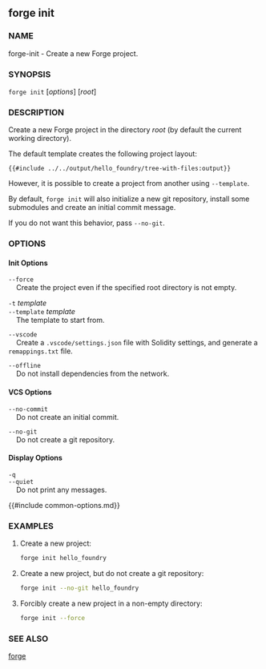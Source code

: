 ## forge init

### NAME

forge-init - Create a new Forge project.

### SYNOPSIS

``forge init`` [*options*] [*root*]

### DESCRIPTION

Create a new Forge project in the directory *root* (by default the current working directory).

The default template creates the following project layout:

```ignore
{{#include ../../output/hello_foundry/tree-with-files:output}}
```

However, it is possible to create a project from another using `--template`.

By default, `forge init` will also initialize a new git repository, install some submodules and create an initial commit message.

If you do not want this behavior, pass `--no-git`.

### OPTIONS

#### Init Options

`--force`  
&nbsp;&nbsp;&nbsp;&nbsp;Create the project even if the specified root directory is not empty.

`-t` *template*  
`--template` *template*  
&nbsp;&nbsp;&nbsp;&nbsp;The template to start from.

`--vscode`  
&nbsp;&nbsp;&nbsp;&nbsp;Create a `.vscode/settings.json` file with Solidity settings, and generate a `remappings.txt` file.

`--offline`  
&nbsp;&nbsp;&nbsp;&nbsp;Do not install dependencies from the network.

#### VCS Options

`--no-commit`  
&nbsp;&nbsp;&nbsp;&nbsp;Do not create an initial commit.

`--no-git`  
&nbsp;&nbsp;&nbsp;&nbsp;Do not create a git repository.

#### Display Options

`-q`  
`--quiet`  
&nbsp;&nbsp;&nbsp;&nbsp;Do not print any messages.

{{#include common-options.md}}

### EXAMPLES

1. Create a new project:
    ```sh
    forge init hello_foundry
    ```

2. Create a new project, but do not create a git repository:
    ```sh
    forge init --no-git hello_foundry
    ```

3. Forcibly create a new project in a non-empty directory:
    ```sh
    forge init --force 
    ```

### SEE ALSO

[forge](./forge.md)
